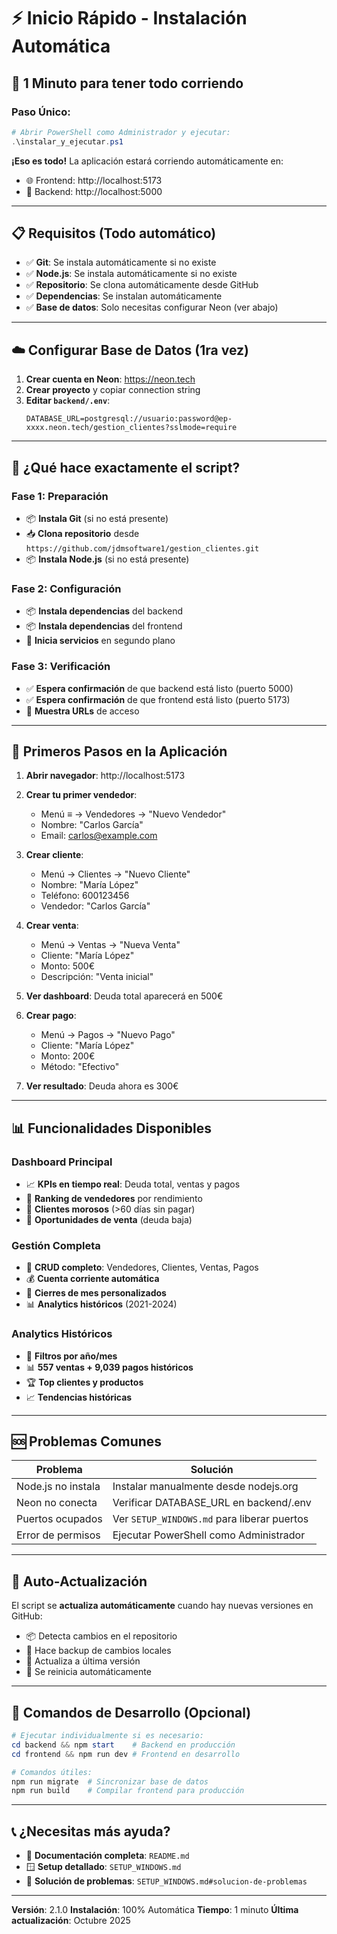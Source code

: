 # ⚡ Inicio Rápido - Instalación Automática

## 🚀 1 Minuto para tener todo corriendo

### Paso Único:
```powershell
# Abrir PowerShell como Administrador y ejecutar:
.\instalar_y_ejecutar.ps1
```

**¡Eso es todo!** La aplicación estará corriendo automáticamente en:
- 🌐 Frontend: http://localhost:5173
- 🔧 Backend: http://localhost:5000

---

## 📋 Requisitos (Todo automático)

- ✅ **Git**: Se instala automáticamente si no existe
- ✅ **Node.js**: Se instala automáticamente si no existe
- ✅ **Repositorio**: Se clona automáticamente desde GitHub
- ✅ **Dependencias**: Se instalan automáticamente
- ✅ **Base de datos**: Solo necesitas configurar Neon (ver abajo)

---

## ☁️ Configurar Base de Datos (1ra vez)

1. **Crear cuenta en Neon**: https://neon.tech
2. **Crear proyecto** y copiar connection string
3. **Editar `backend/.env`**:
   ```env
   DATABASE_URL=postgresql://usuario:password@ep-xxxx.neon.tech/gestion_clientes?sslmode=require
   ```

---

## 🔧 ¿Qué hace exactamente el script?

### Fase 1: Preparación
- 📦 **Instala Git** (si no está presente)
- 📥 **Clona repositorio** desde `https://github.com/jdmsoftware1/gestion_clientes.git`
- 📦 **Instala Node.js** (si no está presente)

### Fase 2: Configuración
- 📦 **Instala dependencias** del backend
- 📦 **Instala dependencias** del frontend
- 🔧 **Inicia servicios** en segundo plano

### Fase 3: Verificación
- ✅ **Espera confirmación** de que backend está listo (puerto 5000)
- ✅ **Espera confirmación** de que frontend está listo (puerto 5173)
- 🎉 **Muestra URLs** de acceso

---

## 🎯 Primeros Pasos en la Aplicación

1. **Abrir navegador**: http://localhost:5173

2. **Crear tu primer vendedor**:
   - Menú ≡ → Vendedores → "Nuevo Vendedor"
   - Nombre: "Carlos García"
   - Email: carlos@example.com

3. **Crear cliente**:
   - Menú → Clientes → "Nuevo Cliente"
   - Nombre: "María López"
   - Teléfono: 600123456
   - Vendedor: "Carlos García"

4. **Crear venta**:
   - Menú → Ventas → "Nueva Venta"
   - Cliente: "María López"
   - Monto: 500€
   - Descripción: "Venta inicial"

5. **Ver dashboard**: Deuda total aparecerá en 500€

6. **Crear pago**:
   - Menú → Pagos → "Nuevo Pago"
   - Cliente: "María López"
   - Monto: 200€
   - Método: "Efectivo"

7. **Ver resultado**: Deuda ahora es 300€

---

## 📊 Funcionalidades Disponibles

### Dashboard Principal
- 📈 **KPIs en tiempo real**: Deuda total, ventas y pagos
- 👥 **Ranking de vendedores** por rendimiento
- 👤 **Clientes morosos** (>60 días sin pagar)
- 🎯 **Oportunidades de venta** (deuda baja)

### Gestión Completa
- 🏪 **CRUD completo**: Vendedores, Clientes, Ventas, Pagos
- 💰 **Cuenta corriente automática**
- 📅 **Cierres de mes personalizados**
- 📊 **Analytics históricos** (2021-2024)

### Analytics Históricos
- 📅 **Filtros por año/mes**
- 📊 **557 ventas + 9,039 pagos históricos**
- 🏆 **Top clientes y productos**
- 📈 **Tendencias históricas**

---

## 🆘 Problemas Comunes

| Problema | Solución |
|----------|----------|
| Node.js no instala | Instalar manualmente desde nodejs.org |
| Neon no conecta | Verificar DATABASE_URL en backend/.env |
| Puertos ocupados | Ver `SETUP_WINDOWS.md` para liberar puertos |
| Error de permisos | Ejecutar PowerShell como Administrador |

---

## 🔄 Auto-Actualización

El script se **actualiza automáticamente** cuando hay nuevas versiones en GitHub:
- 📦 Detecta cambios en el repositorio
- 💾 Hace backup de cambios locales
- 🔄 Actualiza a última versión
- 🔁 Se reinicia automáticamente

---

## 🎨 Comandos de Desarrollo (Opcional)

```powershell
# Ejecutar individualmente si es necesario:
cd backend && npm start    # Backend en producción
cd frontend && npm run dev # Frontend en desarrollo

# Comandos útiles:
npm run migrate  # Sincronizar base de datos
npm run build    # Compilar frontend para producción
```

---

## 📞 ¿Necesitas más ayuda?

- 📖 **Documentación completa**: `README.md`
- 🪟 **Setup detallado**: `SETUP_WINDOWS.md`
- 🐛 **Solución de problemas**: `SETUP_WINDOWS.md#solucion-de-problemas`

---

**Versión**: 2.1.0
**Instalación**: 100% Automática
**Tiempo**: 1 minuto
**Última actualización**: Octubre 2025